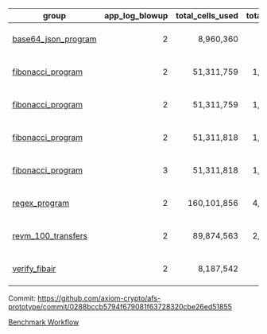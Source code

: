 | group | app_log_blowup | total_cells_used | total_cycles | total_proof_time_ms | agg_log_blowup | total_cells_used_leaf_agg | total_cycles_leaf_agg | total_proof_time_ms_leaf_agg | instance | alloc |
|---|---|---|---|---|---|---|---|---|---|---|
| [ base64_json_program ](https://github.com/axiom-crypto/afs-prototype/blob/gh-pages/benchmarks-pr/820/individual/base64_json-2-2-64cpu-linux-arm64-mimalloc.md) | <div style='text-align: right'>2</div> | <div style='text-align: right'>8,960,360</div> | <div style='text-align: right'>217,349</div> | <span style="color: red">(+5.0 [+0.2%])</span> <div style='text-align: right'>2,840.0</div> | - | - | - | - | 64cpu-linux-arm64 | mimalloc |
| [ fibonacci_program ](https://github.com/axiom-crypto/afs-prototype/blob/gh-pages/benchmarks-pr/820/individual/fibonacci-2-2-64cpu-linux-arm64-jemalloc.md) | <div style='text-align: right'>2</div> | <div style='text-align: right'>51,311,759</div> | <div style='text-align: right'>1,500,219</div> | <span style="color: red">(+41.0 [+0.5%])</span> <div style='text-align: right'>8,441.0</div> | - | - | - | - | 64cpu-linux-arm64 | jemalloc |
| [ fibonacci_program ](https://github.com/axiom-crypto/afs-prototype/blob/gh-pages/benchmarks-pr/820/individual/fibonacci-2-2-64cpu-linux-arm64-mimalloc.md) | <div style='text-align: right'>2</div> | <div style='text-align: right'>51,311,759</div> | <div style='text-align: right'>1,500,219</div> | <span style="color: green">(-38.0 [-0.5%])</span> <div style='text-align: right'>7,736.0</div> | - | - | - | - | 64cpu-linux-arm64 | mimalloc |
| [ fibonacci_program ](https://github.com/axiom-crypto/afs-prototype/blob/gh-pages/benchmarks-pr/820/individual/fibonacci-2-2-64cpu-linux-x64-jemalloc.md) | <div style='text-align: right'>2</div> | <div style='text-align: right'>51,311,818</div> | <div style='text-align: right'>1,500,219</div> | <span style="color: green">(-158.0 [-1.9%])</span> <div style='text-align: right'>8,309.0</div> | - | - | - | - | 64cpu-linux-x64 | jemalloc |
| [ fibonacci_program ](https://github.com/axiom-crypto/afs-prototype/blob/gh-pages/benchmarks-pr/820/individual/fibonacci-3-3-64cpu-linux-x64-jemalloc.md) | <div style='text-align: right'>3</div> | <div style='text-align: right'>51,311,818</div> | <div style='text-align: right'>1,500,219</div> | <span style="color: green">(-445.0 [-4.0%])</span> <div style='text-align: right'>10,749.0</div> | - | - | - | - | 64cpu-linux-x64 | jemalloc |
| [ regex_program ](https://github.com/axiom-crypto/afs-prototype/blob/gh-pages/benchmarks-pr/820/individual/regex-2-2-64cpu-linux-arm64-mimalloc.md) | <div style='text-align: right'>2</div> | <div style='text-align: right'>160,101,856</div> | <div style='text-align: right'>4,190,890</div> | <span style="color: green">(-522.0 [-1.7%])</span> <div style='text-align: right'>30,615.0</div> | - | - | - | - | 64cpu-linux-arm64 | mimalloc |
| [ revm_100_transfers ](https://github.com/axiom-crypto/afs-prototype/blob/gh-pages/benchmarks-pr/820/individual/revm_transfer-2-2-64cpu-linux-arm64-mimalloc.md) | <div style='text-align: right'>2</div> | <div style='text-align: right'>89,874,563</div> | <div style='text-align: right'>2,322,088</div> | <span style="color: red">(+68.0 [+0.4%])</span> <div style='text-align: right'>17,048.0</div> | - | - | - | - | 64cpu-linux-arm64 | mimalloc |
| [ verify_fibair ](https://github.com/axiom-crypto/afs-prototype/blob/gh-pages/benchmarks-pr/820/individual/verify_fibair-2-2-64cpu-linux-arm64-mimalloc.md) | <div style='text-align: right'>2</div> | <div style='text-align: right'>8,187,542</div> | <div style='text-align: right'>199,267</div> | <span style="color: red">(+7.0 [+0.4%])</span> <div style='text-align: right'>1,633.0</div> | - | - | - | - | 64cpu-linux-arm64 | mimalloc |

Commit: https://github.com/axiom-crypto/afs-prototype/commit/0288bccb5794f679081f63728320cbe26ed51855

[Benchmark Workflow](https://github.com/axiom-crypto/afs-prototype/actions/runs/11861704582)
